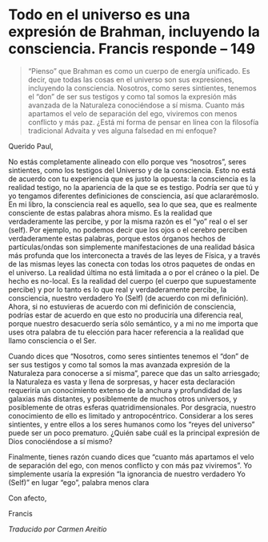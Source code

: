 # Todo en el universo es una expresión de Brahman, incluyendo la consciencia. Francis responde – 149

>“Pienso” que Brahman es como un cuerpo de energía unificado. Es decir, que todas las cosas en el universo son sus expresiones, incluyendo la consciencia. Nosotros, como seres sintientes, tenemos el “don” de ser sus testigos y como tal somos la expresión más avanzada de la Naturaleza conociéndose a sí misma. Cuanto más apartamos el velo de separación del ego, viviremos con menos conflicto y más paz. ¿Está mi forma de pensar en línea con la filosofía tradicional Advaita y ves alguna falsedad en mi enfoque?

Querido Paul,

No estás completamente alineado con ello porque ves “nosotros”, seres sintientes, como los testigos del Universo y de la consciencia. Esto no está de acuerdo con tu experiencia que es justo la opuesta: la consciencia es la realidad testigo, no la apariencia de la que se es testigo. Podría ser que tú y yo tengamos diferentes definiciones de consciencia, así que aclararémoslo. En mi libro, la consciencia real es aquello, sea lo que sea, que es realmente consciente de estas palabras ahora mismo. Es la realidad que verdaderamente las percibe, y por la misma razón es el “yo” real o el ser (self). Por ejemplo, no podemos decir que los ojos o el cerebro perciben verdaderamente estas palabras, porque estos órganos hechos de partículas/ondas son simplemente manifestaciones de una realidad básica más profunda que los interconecta a través de las leyes de Física, y a través de las mismas leyes las conecta con todas los otros paquetes de ondas en el universo. La realidad última no está limitada a o por el cráneo o la piel. De hecho es no-local. Es la realidad del cuerpo (el cuerpo que supuestamente percibe) y por lo tanto es lo que real y verdaderamente percibe, la consciencia, nuestro verdadero Yo (Self) (de acuerdo con mi definición). Ahora, si no estuvieras de acuerdo con mi definición de consciencia, podrías estar de acuerdo en que esto no produciría una diferencia real, porque nuestro desacuerdo sería sólo semántico, y a mi no me importa que uses otra palabra de tu elección para hacer referencia a la realidad que llamo consciencia o el Ser.

Cuando dices que “Nosotros, como seres sintientes tenemos el “don” de ser sus testigos y como tal somos la mas avanzada expresión de la Naturaleza para conocerse a sí misma”, parece que das un salto arriesgado; la Naturaleza es vasta y llena de sorpresas, y hacer esta declaración requeriría un conocimiento extenso de la anchura y profundidad de las galaxias más distantes, y posiblemente de muchos otros universos, y posiblemente de otras esferas quatridimensionales. Por desgracia, nuestro conocimiento de ello es limitado y antropocéntrico. Considerar a los seres sintientes, y entre ellos a los seres humanos como los “reyes del universo” puede ser un poco prematuro. ¿Quién sabe cuál es la principal expresión de Dios conociéndose a sí mismo?

Finalmente, tienes razón cuando dices que “cuanto más apartamos el velo de separación del ego, con menos conflicto y con más paz viviremos”. Yo simplemente usaría la expresión “la ignorancia de nuestro verdadero Yo (Self)” en lugar “ego”, palabra menos clara

Con afecto,

Francis

_Traducido por Carmen Areitio_